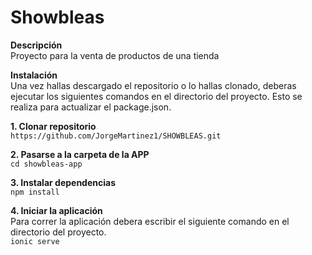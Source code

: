 # **Showbleas**
**Descripción**</br>
Proyecto para la venta de productos de una tienda

**Instalación**</br>
Una vez hallas descargado el repositorio o lo hallas clonado, deberas ejecutar los siguientes comandos en el directorio del proyecto. Esto se realiza para actualizar el package.json.


**1. Clonar repositorio**</br>
`https://github.com/JorgeMartinez1/SHOWBLEAS.git`

**2. Pasarse a la carpeta de la APP**</br>
`cd showbleas-app`

**3. Instalar dependencias**</br>
`npm install`

**4. Iniciar la aplicación**</br>
Para correr la aplicación debera escribir el siguiente comando en el directorio del proyecto.</br>
`ionic serve`
